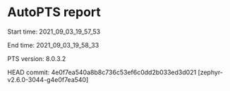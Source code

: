 # AutoPTS report

Start time: 2021_09_03_19_57_53

End time: 2021_09_03_19_58_33

PTS version: 8.0.3.2

HEAD commit: 4e0f7ea540a8b8c736c53ef6c0dd2b033ed3d021 [zephyr-v2.6.0-3044-g4e0f7ea540]
